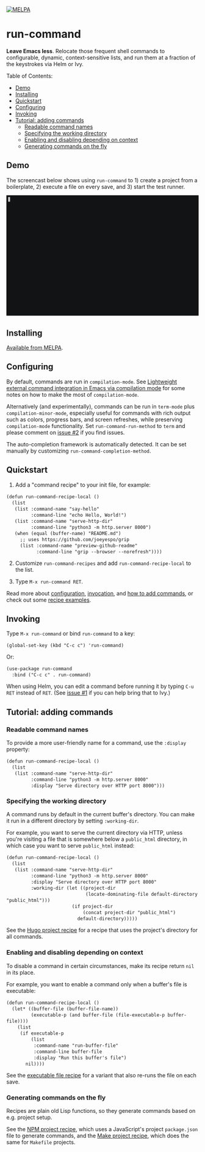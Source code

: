 [![MELPA](https://melpa.org/packages/run-command-badge.svg)](https://melpa.org/#/run-command)

# run-command

**Leave Emacs less**. Relocate those frequent shell commands to configurable, dynamic, context-sensitive lists, and run them at a fraction of the keystrokes via Helm or Ivy.

<!-- markdown-toc start - Don't edit this section. Run M-x markdown-toc-refresh-toc -->

Table of Contents:

- [Demo](#demo)
- [Installing](#installing)
- [Quickstart](#quickstart)
- [Configuring](#configuring)
- [Invoking](#invoking)
- [Tutorial: adding commands](#tutorial-adding-commands)
  - [Readable command names](#readable-command-names)
  - [Specifying the working directory](#specifying-the-working-directory)
  - [Enabling and disabling depending on context](#enabling-and-disabling-depending-on-context)
  - [Generating commands on the fly](#generating-commands-on-the-fly)

<!-- markdown-toc end -->

## Demo

The screencast below shows using `run-command` to 1) create a project from a boilerplate, 2) execute a file on every save, and 3) start the test runner.

<p align="center"><img alt="demo" src="./demo.gif"></p>

## Installing

[Available from MELPA](https://melpa.org/#/run-command).

## Configuring

By default, commands are run in `compilation-mode`. See [Lightweight external command integration in Emacs via compilation mode](https://massimilianomirra.com/notes/lightweight-external-command-integration-in-emacs-via-compilation-mode/) for some notes on how to make the most of `compilation-mode`.

Alternatively (and experimentally), commands can be run in `term-mode` plus `compilation-minor-mode`, especially useful for commands with rich output such as colors, progress bars, and screen refreshes, while preserving `compilation-mode` functionality. Set `run-command-run-method` to `term` and please comment on [issue #2](https://github.com/bard/emacs-run-command/issues/2) if you find issues.

The auto-completion framework is automatically detected. It can be set manually by customizing `run-command-completion-method`.

## Quickstart

1. Add a "command recipe" to your init file, for example:

```emacs-lisp
(defun run-command-recipe-local ()
  (list
   (list :command-name "say-hello"
         :command-line "echo Hello, World!")
   (list :command-name "serve-http-dir"
         :command-line "python3 -m http.server 8000")
   (when (equal (buffer-name) "README.md")
     ;; uses https://github.com/joeyespo/grip
     (list :command-name "preview-github-readme"
           :command-line "grip --browser --norefresh"))))
```

2. Customize `run-command-recipes` and add `run-command-recipe-local` to the list.

3. Type `M-x run-command RET`.

Read more about [configuration](#configuring), [invocation](#invoking), and [how to add commands](#tutorial-adding-commands), or check out some [recipe examples](./examples).

## Invoking

Type `M-x run-command` or bind `run-command` to a key:

```emacs-lisp
(global-set-key (kbd "C-c c") 'run-command)
```

Or:

```emacs-lisp
(use-package run-command
  :bind ("C-c c" . run-command)
```

When using Helm, you can edit a command before running it by typing `C-u RET` instead of `RET`. (See [issue #1](https://github.com/bard/emacs-run-command/issues) if you can help bring that to Ivy.)

## Tutorial: adding commands

### Readable command names

To provide a more user-friendly name for a command, use the `:display` property:

```emacs-lisp
(defun run-command-recipe-local ()
  (list
   (list :command-name "serve-http-dir"
         :command-line "python3 -m http.server 8000"
         :display "Serve directory over HTTP port 8000")))
```

### Specifying the working directory

A command runs by default in the current buffer's directory. You can make it run in a different directory by setting `:working-dir`.

For example, you want to serve the current directory via HTTP, unless you're visiting a file that is somewhere below a `public_html` directory, in which case you want to serve `public_html` instead:

```emacs-lisp
(defun run-command-recipe-local ()
  (list
   (list :command-name "serve-http-dir"
         :command-line "python3 -m http.server 8000"
         :display "Serve directory over HTTP port 8000"
         :working-dir (let ((project-dir
                             (locate-dominating-file default-directory "public_html")))
                        (if project-dir
                            (concat project-dir "public_html")
                          default-directory)))))
```

See the [Hugo project recipe](examples/run-command-recipe-hugo.el) for a recipe that uses the project's directory for all commands.

### Enabling and disabling depending on context

To disable a command in certain circumstances, make its recipe return `nil` in its place.

For example, you want to enable a command only when a buffer's file is executable:

```emacs-lisp
(defun run-command-recipe-local ()
  (let* ((buffer-file (buffer-file-name))
         (executable-p (and buffer-file (file-executable-p buffer-file))))
    (list
     (if executable-p
         (list
          :command-name "run-buffer-file"
          :command-line buffer-file
          :display "Run this buffer's file")
       nil))))
```

See the [executable file recipe](examples/run-command-recipe-executables.el) for a variant that also re-runs the file on each save.

### Generating commands on the fly

Recipes are plain old Lisp functions, so they generate commands based on e.g. project setup.

See the [NPM project recipe](examples/run-command-recipe-package-json.el), which uses a JavaScript's project `package.json` file to generate commands, and the [Make project recipe](examples/run-command-recipe-make.el), which does the same for `Makefile` projects.
